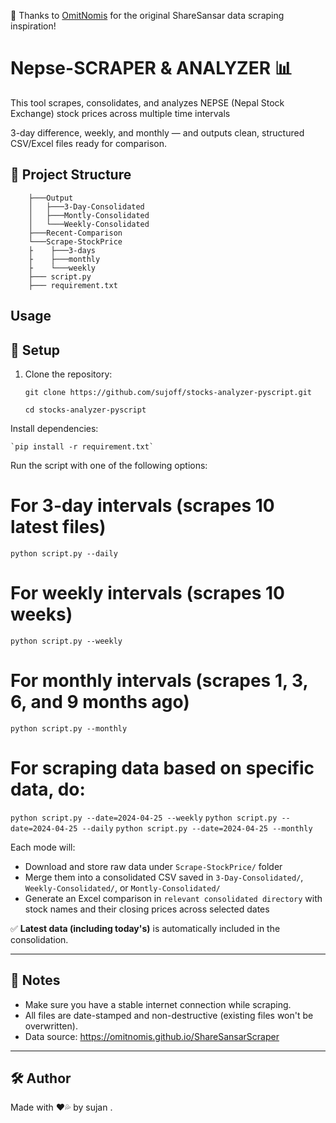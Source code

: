 🙏 Thanks to [OmitNomis](https://github.com/OmitNomis/ShareSansarScraper) for the original ShareSansar data scraping inspiration!


# Nepse-SCRAPER & ANALYZER 📊

This tool scrapes, consolidates, and analyzes NEPSE (Nepal Stock Exchange) stock prices across multiple time intervals

 3-day difference, 
 weekly, 
 and monthly — and outputs clean, structured CSV/Excel files ready for comparison.



## 📁 Project Structure



        ├───Output
        │   ├───3-Day-Consolidated
        │   ├───Montly-Consolidated
        │   └───Weekly-Consolidated
        ├───Recent-Comparison
        └───Scrape-StockPrice
        ├    ├───3-days
        ├    ├───monthly
        ├    └───weekly   
        ├─── script.py
        ├─── requirement.txt



## Usage

## 🔧 Setup

1. Clone the repository:
   
   `git clone https://github.com/sujoff/stocks-analyzer-pyscript.git`
   
   `cd stocks-analyzer-pyscript`


Install dependencies:

    `pip install -r requirement.txt`


Run the script with one of the following options:


# For 3-day intervals (scrapes 10 latest files)
`python script.py --daily`

# For weekly intervals (scrapes 10 weeks)
`python script.py --weekly`

# For monthly intervals (scrapes 1, 3, 6, and 9 months ago)
`python script.py --monthly`

# For scraping data based on specific data, do:

`python script.py --date=2024-04-25 --weekly`
`python script.py --date=2024-04-25 --daily`
`python script.py --date=2024-04-25 --monthly`


Each mode will:
- Download and store raw data under `Scrape-StockPrice/` folder
- Merge them into a consolidated CSV saved in `3-Day-Consolidated/`, `Weekly-Consolidated/`, or `Montly-Consolidated/`
- Generate an Excel comparison in `relevant consolidated directory` with stock names and their closing prices across selected dates

✅ **Latest data (including today's)** is automatically included in the consolidation.

---

## 📌 Notes

- Make sure you have a stable internet connection while scraping.
- All files are date-stamped and non-destructive (existing files won't be overwritten).
- Data source: https://omitnomis.github.io/ShareSansarScraper


---

## 🛠 Author

Made with ❤️💦 by sujan .